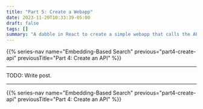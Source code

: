 ```yaml
---
title: "Part 5: Create a Webapp"
date: 2023-11-20T10:33:39-05:00
draft: false
tags: []
summary: "A dabble in React to create a simple webapp that calls the API."
---
```


{{% series-nav name="Embedding-Based Search" previous="part4-create-api" previousTitle="Part 4: Create an API" %}}

---

TODO: Write post.

---

{{% series-nav name="Embedding-Based Search" previous="part4-create-api" previousTitle="Part 4: Create an API" %}}